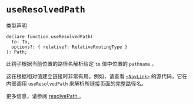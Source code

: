 # `useResolvedPath`

类型声明

```tsx
declare function useResolvedPath(
  to: To,
  options?: { relative?: RelativeRoutingType }
): Path;
```

此钩子根据当前位置的路径名解析给定 `to` 值中位置的 `pathname` 。

这在根据相对值建立链接时非常有用。例如，请查看 [`<NavLink>`](https://baimingxuan.github.io/react-router6-doc/components/nav-link) 的源代码，它在内部调用 `useResolvedPath` 来解析所链接页面的完整路径名。

更多信息，请参阅 [resolvePath ](https://baimingxuan.github.io/react-router6-doc/utils/resolve-path)。


